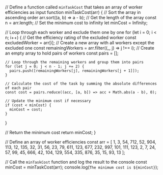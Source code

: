 // Define a function called `minTaskCost` that takes an array of worker efficiencies as input
function minTaskCost(arr) {
  // Sort the array in ascending order
  arr.sort((a, b) => a - b);
  // Get the length of the array
  const n = arr.length;
  // Set the minimum cost to infinity
  let minCost = Infinity;

  // Loop through each worker and exclude them one by one
  for (let i = 0; i < n; i++) {
    // Get the efficiency rating of the excluded worker
    const excludedWorker = arr[i];
    // Create a new array with all workers except the excluded one
    const remainingWorkers = arr.filter((_, j) => j !== i);
    // Create an empty array to hold pairs of workers
    const pairs = [];

    // Loop through the remaining workers and group them into pairs
    for (let j = 0; j < n - 1; j += 2) {
      pairs.push([remainingWorkers[j], remainingWorkers[j + 1]]);
    }

    // Calculate the cost of the task by summing the absolute differences of each pair
    const cost = pairs.reduce((acc, [a, b]) => acc + Math.abs(a - b), 0);

    // Update the minimum cost if necessary
    if (cost < minCost) {
      minCost = cost;
    }
  }

  // Return the minimum cost
  return minCost;
}

// Define an array of worker efficiencies
const arr = [
  1, 3, 54, 712, 52, 904, 113, 12, 135, 32, 31, 56, 23, 79, 611, 123, 677,
  232, 997, 101, 111, 123, 2, 7, 24, 57, 99, 45, 666, 42, 104, 129, 554, 335,
  876, 35, 15, 93, 13
];

// Call the `minTaskCost` function and log the result to the console
const minCost = minTaskCost(arr);
console.log(`The minimum cost is ${minCost}`);

